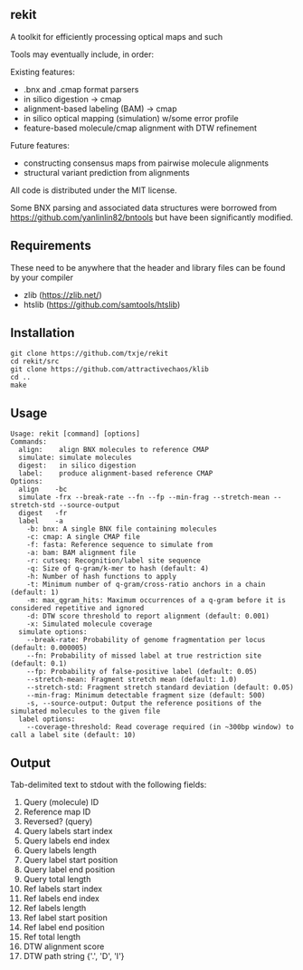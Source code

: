 rekit
-----
A toolkit for efficiently processing optical maps and such


Tools may eventually include, in order:

Existing features:
  * .bnx and .cmap format parsers
  * in silico digestion -> cmap
  * alignment-based labeling (BAM) -> cmap
  * in silico optical mapping (simulation) w/some error profile
  * feature-based molecule/cmap alignment with DTW refinement

Future features:
  * constructing consensus maps from pairwise molecule alignments
  * structural variant prediction from alignments

All code is distributed under the MIT license.

Some BNX parsing and associated data structures were borrowed from https://github.com/yanlinlin82/bntools
but have been significantly modified.

Requirements
------------

These need to be anywhere that the header and library files can be found by your compiler

  * zlib (https://zlib.net/)
  * htslib (https://github.com/samtools/htslib)

Installation
------------

    git clone https://github.com/txje/rekit
    cd rekit/src
    git clone https://github.com/attractivechaos/klib
    cd ..
    make


Usage
-----

    Usage: rekit [command] [options]
    Commands:
      align:    align BNX molecules to reference CMAP
      simulate: simulate molecules
      digest:   in silico digestion
      label:    produce alignment-based reference CMAP
    Options:
      align    -bc
      simulate -frx --break-rate --fn --fp --min-frag --stretch-mean --stretch-std --source-output
      digest   -fr
      label    -a
        -b: bnx: A single BNX file containing molecules
        -c: cmap: A single CMAP file
        -f: fasta: Reference sequence to simulate from
        -a: bam: BAM alignment file
        -r: cutseq: Recognition/label site sequence
        -q: Size of q-gram/k-mer to hash (default: 4)
        -h: Number of hash functions to apply
        -t: Minimum number of q-gram/cross-ratio anchors in a chain (default: 1)
        -m: max_qgram_hits: Maximum occurrences of a q-gram before it is considered repetitive and ignored
        -d: DTW score threshold to report alignment (default: 0.001)
        -x: Simulated molecule coverage
      simulate options:
        --break-rate: Probability of genome fragmentation per locus (default: 0.000005)
        --fn: Probability of missed label at true restriction site (default: 0.1)
        --fp: Probability of false-positive label (default: 0.05)
        --stretch-mean: Fragment stretch mean (default: 1.0)
        --stretch-std: Fragment stretch standard deviation (default: 0.05)
        --min-frag: Minimum detectable fragment size (default: 500)
        -s, --source-output: Output the reference positions of the simulated molecules to the given file
      label options:
        --coverage-threshold: Read coverage required (in ~300bp window) to call a label site (default: 10)

Output
------

Tab-delimited text to stdout with the following fields:

  1. Query (molecule) ID
  2. Reference map ID
  3. Reversed? (query)
  4. Query labels start index
  5. Query labels end index
  6. Query labels length
  7. Query label start position
  8. Query label end position
  9. Query total length
  10. Ref labels start index
  11. Ref labels end index
  12. Ref labels length
  13. Ref label start position
  14. Ref label end position
  15. Ref total length
  16. DTW alignment score
  17. DTW path string {'.', 'D', 'I'}
